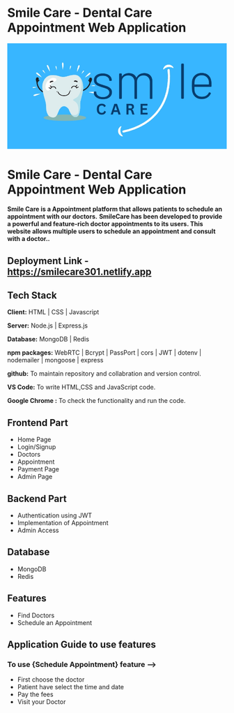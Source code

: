 # Smile Care - Dental Care Appointment Web Application

![Smile Care](/Frontend/images/logo.jpg)

# Smile Care - Dental Care Appointment Web Application

**Smile Care is a Appointment platform that allows patients to schedule an appointment with our doctors.**
**SmileCare has been developed to provide a powerful and feature-rich doctor appointments to its users. This website
allows multiple users to schedule an appointment and consult with a doctor..**

## Deployment Link - https://smilecare301.netlify.app

## Tech Stack

**Client:** HTML | CSS | Javascript

**Server:** Node.js | Express.js

**Database:** MongoDB | Redis

**npm packages:** WebRTC | Bcrypt | PassPort | cors | JWT | dotenv | nodemailer | mongoose | express

**github:** To maintain repository and collabration and version control.

**VS Code:** To write HTML,CSS and JavaScript code.

**Google Chrome :** To check the functionality and run the code.

## Frontend Part

- Home Page
- Login/Signup
- Doctors
- Appointment
- Payment Page
- Admin Page

## Backend Part

- Authentication using JWT
- Implementation of Appointment
- Admin Access

## Database

- MongoDB
- Redis

## Features

- Find Doctors
- Schedule an Appointment

## Application Guide to use features

### To use {Schedule Appointment} feature -->

- First choose the doctor
- Patient have select the time and date
- Pay the fees
- Visit your Doctor

<br>
